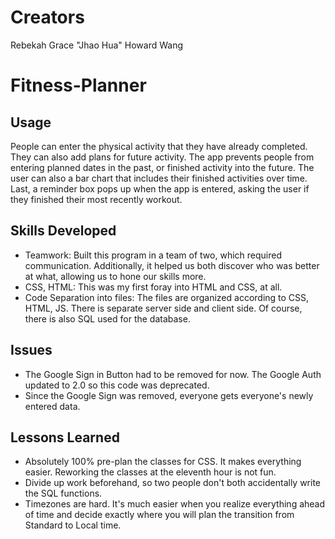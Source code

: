 # Creators
Rebekah Grace 
"Jhao Hua" Howard Wang  

# Fitness-Planner
## Usage
People can enter the physical activity that they have already completed. They can also add plans for future activity. The app prevents people from entering planned dates in the past, or finished activity into the future. The user can also a bar chart that includes their finished activities over time.  Last, a reminder box pops up when the app is entered, asking the user if they finished their most recently workout. 

## Skills Developed
- Teamwork: Built this program in a team of two, which required communication. Additionally, it helped us both discover who was better at what, allowing us to hone our skills more.
- CSS, HTML: This was my first foray into HTML and CSS, at all. 
- Code Separation into files: The files are organized according to CSS, HTML, JS. There is separate server side and client side. Of course, there is also SQL used for the database.

## Issues
- The Google Sign in Button had to be removed for now. The Google Auth updated to 2.0 so this code was deprecated.
- Since the Google Sign was removed, everyone gets everyone's newly entered data.

## Lessons Learned
  - Absolutely 100% pre-plan the classes for CSS. It makes everything easier. Reworking the classes at the eleventh hour is not fun.
  - Divide up work beforehand, so two people don't both accidentally write the SQL functions.
  - Timezones are hard. It's much easier when you realize everything ahead of time and decide exactly where you will plan the transition from Standard to Local time.
  

